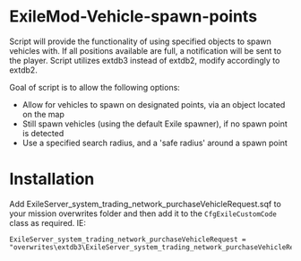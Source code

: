 # ExileMod-Vehicle-spawn-points

Script will provide the functionality of using specified objects to spawn vehicles with. If all positions available are full, a notification will be sent to the player.
Script utilizes extdb3 instead of extdb2, modify accordingly to extdb2.

Goal of script is to allow the following options:
* Allow for vehicles to spawn on designated points, via an object located on the map
* Still spawn vehicles (using the default Exile spawner), if no spawn point is detected
* Use a specified search radius, and a 'safe radius' around a spawn point

# Installation
Add ExileServer_system_trading_network_purchaseVehicleRequest.sqf to your mission overwrites folder and then add it to the `CfgExileCustomCode` class as required. IE:

    
    ExileServer_system_trading_network_purchaseVehicleRequest = "overwrites\extdb3\ExileServer_system_trading_network_purchaseVehicleRequest.sqf";
